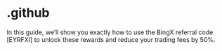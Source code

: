 # .github
In this guide, we’ll show you exactly how to use the BingX referral code [EYRFXI] to unlock these rewards and reduce your trading fees by 50%.
